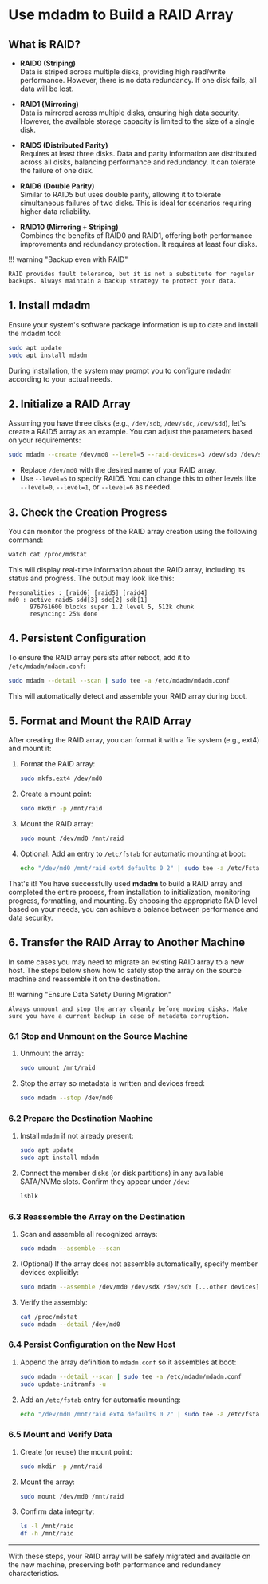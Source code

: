 # Use mdadm to Build a RAID Array

## What is RAID?

* **RAID0 (Striping)**  
  Data is striped across multiple disks, providing high read/write performance. However, there is no data redundancy. If one disk fails, all data will be lost.

* **RAID1 (Mirroring)**  
  Data is mirrored across multiple disks, ensuring high data security. However, the available storage capacity is limited to the size of a single disk.

* **RAID5 (Distributed Parity)**  
  Requires at least three disks. Data and parity information are distributed across all disks, balancing performance and redundancy. It can tolerate the failure of one disk.

* **RAID6 (Double Parity)**  
  Similar to RAID5 but uses double parity, allowing it to tolerate simultaneous failures of two disks. This is ideal for scenarios requiring higher data reliability.

* **RAID10 (Mirroring + Striping)**  
  Combines the benefits of RAID0 and RAID1, offering both performance improvements and redundancy protection. It requires at least four disks.

!!! warning "Backup even with RAID"

    RAID provides fault tolerance, but it is not a substitute for regular backups. Always maintain a backup strategy to protect your data.

## 1. Install mdadm

Ensure your system's software package information is up to date and install the mdadm tool:

```bash title="Install mdadm"
sudo apt update
sudo apt install mdadm
```

During installation, the system may prompt you to configure mdadm according to your actual needs.

## 2. Initialize a RAID Array

Assuming you have three disks (e.g., `/dev/sdb`, `/dev/sdc`, `/dev/sdd`), let's create a RAID5 array as an example. You can adjust the parameters based on your requirements:

```bash title="Create RAID Array"
sudo mdadm --create /dev/md0 --level=5 --raid-devices=3 /dev/sdb /dev/sdc /dev/sdd
```

* Replace `/dev/md0` with the desired name of your RAID array.
* Use `--level=5` to specify RAID5. You can change this to other levels like `--level=0`, `--level=1`, or `--level=6` as needed.

## 3. Check the Creation Progress

You can monitor the progress of the RAID array creation using the following command:

```bash title="Monitor RAID Array Creation"
watch cat /proc/mdstat
```

This will display real-time information about the RAID array, including its status and progress. The output may look like this:

```
Personalities : [raid6] [raid5] [raid4]
md0 : active raid5 sdd[3] sdc[2] sdb[1]
      976761600 blocks super 1.2 level 5, 512k chunk
      resyncing: 25% done
```

## 4. Persistent Configuration

To ensure the RAID array persists after reboot, add it to `/etc/mdadm/mdadm.conf`:

```bash title="Add RAID Configuration"
sudo mdadm --detail --scan | sudo tee -a /etc/mdadm/mdadm.conf
```

This will automatically detect and assemble your RAID array during boot.

## 5. Format and Mount the RAID Array

After creating the RAID array, you can format it with a file system (e.g., ext4) and mount it:

1. Format the RAID array:
   
   ```bash title="Format RAID Array"
   sudo mkfs.ext4 /dev/md0
   ```

2. Create a mount point:
   
   ```bash title="Create Mount Point"
   sudo mkdir -p /mnt/raid
   ```

3. Mount the RAID array:
   
   ```bash title="Mount RAID Array"
   sudo mount /dev/md0 /mnt/raid
   ```

4. Optional: Add an entry to `/etc/fstab` for automatic mounting at boot:
   
   ```bash title="Add Entry to /etc/fstab"
   echo "/dev/md0 /mnt/raid ext4 defaults 0 2" | sudo tee -a /etc/fstab
   ```

That's it! You have successfully used **mdadm** to build a RAID array and completed the entire process, from installation to initialization, monitoring progress, formatting, and mounting. By choosing the appropriate RAID level based on your needs, you can achieve a balance between performance and data security.

## 6. Transfer the RAID Array to Another Machine

In some cases you may need to migrate an existing RAID array to a new host. The steps below show how to safely stop the array on the source machine and reassemble it on the destination.

!!! warning "Ensure Data Safety During Migration"
    
    Always unmount and stop the array cleanly before moving disks. Make sure you have a current backup in case of metadata corruption.

### 6.1 Stop and Unmount on the Source Machine

1. Unmount the array:
   ```bash title="Unmount RAID Array"
   sudo umount /mnt/raid
   ```
2. Stop the array so metadata is written and devices freed:
   ```bash title="Stop RAID Array"
   sudo mdadm --stop /dev/md0
   ```

### 6.2 Prepare the Destination Machine

1. Install `mdadm` if not already present:
   ```bash title="Install mdadm on Destination"
   sudo apt update
   sudo apt install mdadm
   ```
2. Connect the member disks (or disk partitions) in any available SATA/NVMe slots. Confirm they appear under `/dev`:
   ```bash title="List Available Disks"
   lsblk
   ```

### 6.3 Reassemble the Array on the Destination

1. Scan and assemble all recognized arrays:
   ```bash title="Auto-assemble RAID Arrays"
   sudo mdadm --assemble --scan
   ```
2. (Optional) If the array does not assemble automatically, specify member devices explicitly:
   ```bash title="Explicitly Assemble md0"
   sudo mdadm --assemble /dev/md0 /dev/sdX /dev/sdY [...other devices]
   ```

3. Verify the assembly:
   ```bash title="Check RAID Status"
   cat /proc/mdstat
   sudo mdadm --detail /dev/md0
   ```

### 6.4 Persist Configuration on the New Host

1. Append the array definition to `mdadm.conf` so it assembles at boot:
   ```bash title="Add to mdadm.conf"
   sudo mdadm --detail --scan | sudo tee -a /etc/mdadm/mdadm.conf
   sudo update-initramfs -u
   ```

2. Add an `/etc/fstab` entry for automatic mounting:
   ```bash title="Update /etc/fstab"
   echo "/dev/md0 /mnt/raid ext4 defaults 0 2" | sudo tee -a /etc/fstab
   ```

### 6.5 Mount and Verify Data

1. Create (or reuse) the mount point:
   ```bash title="Create Mount Point"
   sudo mkdir -p /mnt/raid
   ```
2. Mount the array:
   ```bash title="Mount RAID Array"
   sudo mount /dev/md0 /mnt/raid
   ```
3. Confirm data integrity:
   ```bash title="Verify Contents"
   ls -l /mnt/raid
   df -h /mnt/raid
   ```

---

With these steps, your RAID array will be safely migrated and available on the new machine, preserving both performance and redundancy characteristics.
